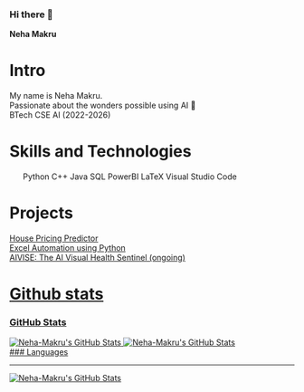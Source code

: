 ### Hi there 👋
**Neha Makru** 
# Intro 
My name is Neha Makru. <br>
Passionate about the wonders possible using AI 🤖 <br> 
BTech CSE AI (2022-2026) 


# Skills and Technologies 
<ul>
  Python 
  C++
  Java
  SQL 
  PowerBI 
  LaTeX
  Visual Studio Code
</ul>

# Projects 
<a href="https://github.com/Neha-Makru/House_pricing_predictor"> House Pricing Predictor <br> 
Excel Automation using Python <a href="https://github.com/Neha-Makru/DataViz-Hub"> <br> 
AIVISE: The AI Visual Health Sentinel (ongoing) <a href="https://github.com/Neha-Makru/AIVISE">

# Github stats 
### GitHub Stats <br>
<img src="https://github-readme-stats.vercel.app/api?username=Neha-Makru&theme=dark&show_icons=true&hide_border=true&count_private=true" alt="Neha-Makru's GitHub Stats" /> 
<img src="https://streak-stats.demolab.com?user=Neha-Makru&theme=dark&hide_border=true" alt="Neha-Makru's GitHub Stats" /> <br> 
### Languages <hr>
<img src="https://github-readme-stats.vercel.app/api/top-langs/?username=Neha-Makru&theme=dark&show_icons=true&hide_border=true&layout=compact" alt="Neha-Makru's GitHub Stats" /> 

#
